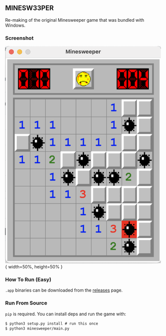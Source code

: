 ## MINESW33PER

Re-making of the original Minesweeper game that was bundled with Windows.

### Screenshot
![demo](demo.png){ width=50%, height=50% }

### How To Run (Easy)
`.app` binaries can be downloaded from the [releases](https://github.com/magidandrew/minesweeper/releases/) page.

### Run From Source
`pip` is required.
You can install deps and run the game with:
```
$ python3 setup.py install # run this once
$ python3 minesweeper/main.py
```
